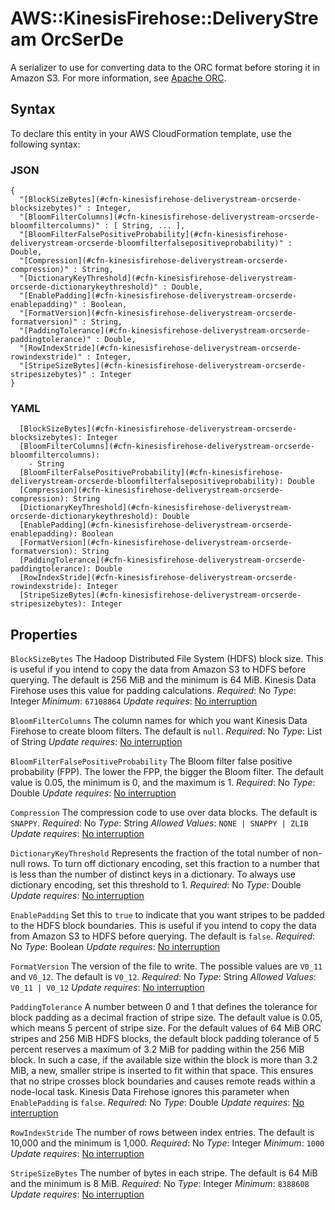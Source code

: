 # AWS::KinesisFirehose::DeliveryStream OrcSerDe<a name="aws-properties-kinesisfirehose-deliverystream-orcserde"></a>

A serializer to use for converting data to the ORC format before storing it in Amazon S3\. For more information, see [Apache ORC](https://orc.apache.org/docs/)\.

## Syntax<a name="aws-properties-kinesisfirehose-deliverystream-orcserde-syntax"></a>

To declare this entity in your AWS CloudFormation template, use the following syntax:

### JSON<a name="aws-properties-kinesisfirehose-deliverystream-orcserde-syntax.json"></a>

```
{
  "[BlockSizeBytes](#cfn-kinesisfirehose-deliverystream-orcserde-blocksizebytes)" : Integer,
  "[BloomFilterColumns](#cfn-kinesisfirehose-deliverystream-orcserde-bloomfiltercolumns)" : [ String, ... ],
  "[BloomFilterFalsePositiveProbability](#cfn-kinesisfirehose-deliverystream-orcserde-bloomfilterfalsepositiveprobability)" : Double,
  "[Compression](#cfn-kinesisfirehose-deliverystream-orcserde-compression)" : String,
  "[DictionaryKeyThreshold](#cfn-kinesisfirehose-deliverystream-orcserde-dictionarykeythreshold)" : Double,
  "[EnablePadding](#cfn-kinesisfirehose-deliverystream-orcserde-enablepadding)" : Boolean,
  "[FormatVersion](#cfn-kinesisfirehose-deliverystream-orcserde-formatversion)" : String,
  "[PaddingTolerance](#cfn-kinesisfirehose-deliverystream-orcserde-paddingtolerance)" : Double,
  "[RowIndexStride](#cfn-kinesisfirehose-deliverystream-orcserde-rowindexstride)" : Integer,
  "[StripeSizeBytes](#cfn-kinesisfirehose-deliverystream-orcserde-stripesizebytes)" : Integer
}
```

### YAML<a name="aws-properties-kinesisfirehose-deliverystream-orcserde-syntax.yaml"></a>

```
  [BlockSizeBytes](#cfn-kinesisfirehose-deliverystream-orcserde-blocksizebytes): Integer
  [BloomFilterColumns](#cfn-kinesisfirehose-deliverystream-orcserde-bloomfiltercolumns):
    - String
  [BloomFilterFalsePositiveProbability](#cfn-kinesisfirehose-deliverystream-orcserde-bloomfilterfalsepositiveprobability): Double
  [Compression](#cfn-kinesisfirehose-deliverystream-orcserde-compression): String
  [DictionaryKeyThreshold](#cfn-kinesisfirehose-deliverystream-orcserde-dictionarykeythreshold): Double
  [EnablePadding](#cfn-kinesisfirehose-deliverystream-orcserde-enablepadding): Boolean
  [FormatVersion](#cfn-kinesisfirehose-deliverystream-orcserde-formatversion): String
  [PaddingTolerance](#cfn-kinesisfirehose-deliverystream-orcserde-paddingtolerance): Double
  [RowIndexStride](#cfn-kinesisfirehose-deliverystream-orcserde-rowindexstride): Integer
  [StripeSizeBytes](#cfn-kinesisfirehose-deliverystream-orcserde-stripesizebytes): Integer
```

## Properties<a name="aws-properties-kinesisfirehose-deliverystream-orcserde-properties"></a>

`BlockSizeBytes`  <a name="cfn-kinesisfirehose-deliverystream-orcserde-blocksizebytes"></a>
The Hadoop Distributed File System \(HDFS\) block size\. This is useful if you intend to copy the data from Amazon S3 to HDFS before querying\. The default is 256 MiB and the minimum is 64 MiB\. Kinesis Data Firehose uses this value for padding calculations\.
*Required*: No
*Type*: Integer
*Minimum*: `67108864`
*Update requires*: [No interruption](https://docs.aws.amazon.com/AWSCloudFormation/latest/UserGuide/using-cfn-updating-stacks-update-behaviors.html#update-no-interrupt)

`BloomFilterColumns`  <a name="cfn-kinesisfirehose-deliverystream-orcserde-bloomfiltercolumns"></a>
The column names for which you want Kinesis Data Firehose to create bloom filters\. The default is `null`\.
*Required*: No
*Type*: List of String
*Update requires*: [No interruption](https://docs.aws.amazon.com/AWSCloudFormation/latest/UserGuide/using-cfn-updating-stacks-update-behaviors.html#update-no-interrupt)

`BloomFilterFalsePositiveProbability`  <a name="cfn-kinesisfirehose-deliverystream-orcserde-bloomfilterfalsepositiveprobability"></a>
The Bloom filter false positive probability \(FPP\)\. The lower the FPP, the bigger the Bloom filter\. The default value is 0\.05, the minimum is 0, and the maximum is 1\.
*Required*: No
*Type*: Double
*Update requires*: [No interruption](https://docs.aws.amazon.com/AWSCloudFormation/latest/UserGuide/using-cfn-updating-stacks-update-behaviors.html#update-no-interrupt)

`Compression`  <a name="cfn-kinesisfirehose-deliverystream-orcserde-compression"></a>
The compression code to use over data blocks\. The default is `SNAPPY`\.
*Required*: No
*Type*: String
*Allowed Values*: `NONE | SNAPPY | ZLIB`
*Update requires*: [No interruption](https://docs.aws.amazon.com/AWSCloudFormation/latest/UserGuide/using-cfn-updating-stacks-update-behaviors.html#update-no-interrupt)

`DictionaryKeyThreshold`  <a name="cfn-kinesisfirehose-deliverystream-orcserde-dictionarykeythreshold"></a>
Represents the fraction of the total number of non\-null rows\. To turn off dictionary encoding, set this fraction to a number that is less than the number of distinct keys in a dictionary\. To always use dictionary encoding, set this threshold to 1\.
*Required*: No
*Type*: Double
*Update requires*: [No interruption](https://docs.aws.amazon.com/AWSCloudFormation/latest/UserGuide/using-cfn-updating-stacks-update-behaviors.html#update-no-interrupt)

`EnablePadding`  <a name="cfn-kinesisfirehose-deliverystream-orcserde-enablepadding"></a>
Set this to `true` to indicate that you want stripes to be padded to the HDFS block boundaries\. This is useful if you intend to copy the data from Amazon S3 to HDFS before querying\. The default is `false`\.
*Required*: No
*Type*: Boolean
*Update requires*: [No interruption](https://docs.aws.amazon.com/AWSCloudFormation/latest/UserGuide/using-cfn-updating-stacks-update-behaviors.html#update-no-interrupt)

`FormatVersion`  <a name="cfn-kinesisfirehose-deliverystream-orcserde-formatversion"></a>
The version of the file to write\. The possible values are `V0_11` and `V0_12`\. The default is `V0_12`\.
*Required*: No
*Type*: String
*Allowed Values*: `V0_11 | V0_12`
*Update requires*: [No interruption](https://docs.aws.amazon.com/AWSCloudFormation/latest/UserGuide/using-cfn-updating-stacks-update-behaviors.html#update-no-interrupt)

`PaddingTolerance`  <a name="cfn-kinesisfirehose-deliverystream-orcserde-paddingtolerance"></a>
A number between 0 and 1 that defines the tolerance for block padding as a decimal fraction of stripe size\. The default value is 0\.05, which means 5 percent of stripe size\.
For the default values of 64 MiB ORC stripes and 256 MiB HDFS blocks, the default block padding tolerance of 5 percent reserves a maximum of 3\.2 MiB for padding within the 256 MiB block\. In such a case, if the available size within the block is more than 3\.2 MiB, a new, smaller stripe is inserted to fit within that space\. This ensures that no stripe crosses block boundaries and causes remote reads within a node\-local task\.
Kinesis Data Firehose ignores this parameter when `EnablePadding` is `false`\.
*Required*: No
*Type*: Double
*Update requires*: [No interruption](https://docs.aws.amazon.com/AWSCloudFormation/latest/UserGuide/using-cfn-updating-stacks-update-behaviors.html#update-no-interrupt)

`RowIndexStride`  <a name="cfn-kinesisfirehose-deliverystream-orcserde-rowindexstride"></a>
The number of rows between index entries\. The default is 10,000 and the minimum is 1,000\.
*Required*: No
*Type*: Integer
*Minimum*: `1000`
*Update requires*: [No interruption](https://docs.aws.amazon.com/AWSCloudFormation/latest/UserGuide/using-cfn-updating-stacks-update-behaviors.html#update-no-interrupt)

`StripeSizeBytes`  <a name="cfn-kinesisfirehose-deliverystream-orcserde-stripesizebytes"></a>
The number of bytes in each stripe\. The default is 64 MiB and the minimum is 8 MiB\.
*Required*: No
*Type*: Integer
*Minimum*: `8388608`
*Update requires*: [No interruption](https://docs.aws.amazon.com/AWSCloudFormation/latest/UserGuide/using-cfn-updating-stacks-update-behaviors.html#update-no-interrupt)
